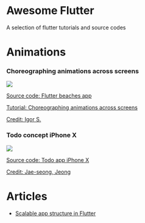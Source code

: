 # Awesome Flutter
A selection of flutter tutorials and source codes

# Animations

### Choreographing animations across screens

![](https://user-images.githubusercontent.com/33988299/66266397-df0abb80-e824-11e9-877c-1358fb3d7e70.gif)

[Source code: Flutter beaches app](https://github.com/lvlzeros/flutter_beaches_app)

[Tutorial: Choreographing animations across screens](https://uxdesign.cc/level-up-flutter-page-transition-choreographing-animations-across-screens-efb5ea105fca)

[Credit: Igor S.](https://dribbble.com/shots/5690700-Beaches-App-animation)

### Todo concept iPhone X

![](https://user-images.githubusercontent.com/33988299/66266481-ed0d0c00-e825-11e9-9f28-3236295dbc97.gif)

[Source code: Todo app iPhone X](https://github.com/littlemarc2011/FlutterTodo)

[Credit: Jae-seong, Jeong](https://dribbble.com/shots/3812962-iPhone-X-Todo-Concept)

# Articles

- [Scalable app structure in Flutter](https://hackernoon.com/scalable-app-structure-in-flutter-dad61a4bc389)

